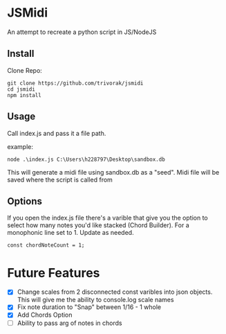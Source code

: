 # JSMidi
An attempt to recreate a python script in JS/NodeJS

## Install
Clone Repo:
```
git clone https://github.com/trivorak/jsmidi
cd jsmidi
npm install
```

## Usage
Call index.js and pass it a file path. 

example:
```
node .\index.js C:\Users\h228797\Desktop\sandbox.db
```
This will generate a midi file using sandbox.db as a "seed". Midi file will be saved where the script is called from 

## Options
If you open the index.js file there's a varible that give you the option to select how many notes you'd like stacked (Chord Builder). For a monophonic line set to 1. Update as needed.
```
const chordNoteCount = 1;
```

# Future Features
- [x] Change scales from 2 disconnected const varibles into json objects. This will give me the ability to console.log scale names
- [x] Fix note duration to "Snap" between 1/16 - 1 whole 
- [x] Add Chords Option
- [ ] Ability to pass arg of notes in chords